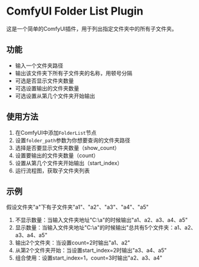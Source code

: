 # ComfyUI Folder List Plugin

这是一个简单的ComfyUI插件，用于列出指定文件夹中的所有子文件夹。

## 功能
- 输入一个文件夹路径
- 输出该文件夹下所有子文件夹的名称，用顿号分隔
- 可选是否显示文件夹数量
- 可选设置输出的文件夹数量
- 可选设置从第几个文件夹开始输出

## 使用方法
1. 在ComfyUI中添加`FolderList`节点
2. 设置`folder_path`参数为你想要查询的文件夹路径
3. 选择是否要显示文件夹数量（show_count）
4. 设置要输出的文件夹数量（count）
5. 设置从第几个文件夹开始输出（start_index）
6. 运行流程图，获取子文件夹列表

## 示例
假设文件夹"a"下有子文件夹"a1"、"a2"、"a3"、"a4"、"a5"
1. 不显示数量：当输入文件夹地址"C:\a"的时候输出"a1、a2、a3、a4、a5"
2. 显示数量：当输入文件夹地址"C:\a"的时候输出"总共有5个文件夹：a1、a2、a3、a4、a5"
3. 输出2个文件夹：当设置count=2时输出"a1、a2"
4. 从第2个文件夹开始：当设置start_index=2时输出"a3、a4、a5"
5. 组合使用：设置start_index=1，count=3时输出"a2、a3、a4"